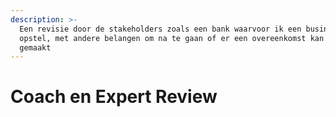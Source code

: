 ```yaml
---
description: >-
  Een revisie door de stakeholders zoals een bank waarvoor ik een business case
  opstel, met andere belangen om na te gaan of er een overeenkomst kan worden
  gemaakt
---
```


# Coach en Expert Review


